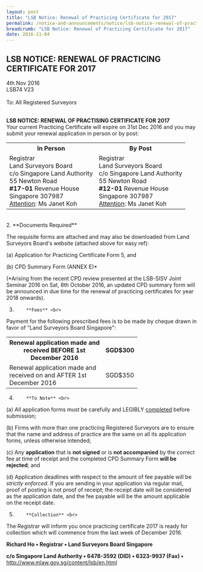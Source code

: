 ```yaml
---
layout: post
title: "LSB Notice: Renewal of Practicing Certificate for 2017"
permalink: /notice-and-announcements/notice/lsb-notice-renewal-of-practicing-certificate-for-2017/
breadcrumb: "LSB Notice: Renewal of Practicing Certificate for 2017"
date: 2016-11-04
---
```


LSB NOTICE: RENEWAL OF PRACTICING CERTIFICATE FOR 2017
---

4th Nov 2016 <br>
LSB74 V23 <br>
<br>
To: All Registered Surveyors
<br><br>

**LSB NOTICE: RENEWAL OF PRACTISING CERTIFICATE FOR 2017** <br>
Your current Practicing Certificate will expire on 31st Dec 2016 and you may submit your renewal application in person or by post:
<br>

<table>
  <tr>
    <th>In Person</th>
    <th>By Post</th>
  </tr>
  <tr>
    <td>Registrar<br>Land Surveyors Board<br>c/o Singapore Land Authority<br>55 Newton Road<br><b>#17-01</b> Revenue House<br>Singapore 307987<br><u>Attention</u>: Ms Janet Koh</td>
    <td>Registrar<br>Land Surveyors Board<br>c/o Singapore Land Authority<br>55 Newton Road<br><b>#12-01</b> Revenue House<br>Singapore 307987<br><u>Attention</u>: Ms Janet Koh</td>
  </tr>
</table>
<br>
2.         **Documents Required** <br>

The requisite forms are attached and may also be downloaded from Land Surveyors Board's website (attached above for easy ref): <br>

(a) Application for Practicing Certificate Form 5, and <br>

(b) CPD Summary Form (ANNEX E)* <br>

(\*Arising from the recent CPD review presented at the LSB-SISV Joint Seminar 2016 on Sat, 8th October 2016, an updated CPD summary form will be announced in due time for the renewal of practicing certificates for year 2018 onwards).

3.         **Fees** <br>

Payment for the following prescribed fees is to be made by cheque drawn in favor of "Land Surveyors Board Singapore": <br>
<table>
  <tr>
    <th>Renewal application made and <br>received  BEFORE 1st<br>December 2016</th>
    <th>SGD$300</th>
  </tr>
  <tr>
    <td>Renewal application made and <br>received on and AFTER 1st<br>December 2016</td>
    <td>SGD$350</td>
  </tr>
</table>

4.         **To Note** <br>

(a)       All application forms must be carefully and LEGIBLY <u>completed</u> before submission; <br>

(b)       Firms with more than one practicing Registered Surveyors are to ensure that the name and address of practice are the same on all its application forms, unless otherwise intended; <br>

(c)       Any **application** that is **not signed** or is **not accompanied** by the correct fee at time of receipt and the completed CPD Summary Form **will be rejected**; and <br>

(d)       Application deadlines with respect to the amount of fee payable will be *strictly enforced*. If you are sending in your application via regular mail, proof of posting is not proof of receipt; the receipt date will be considered as the application date, and the fee payable will be the amount applicable on the receipt date. <br>

5.         **Collection** <br>

The Registrar will inform you once practicing certificate 2017 is ready for collection which will commence from the last week of December 2016. <br>


**Richard Ho • Registrar • Land Surveyors Board Singapore** <br>

**c/o Singapore Land Authority • 6478-3592 (DID) • 6323-9937 (Fax) •** <br>
http://www.mlaw.gov.sg/content/lsb/en.html

